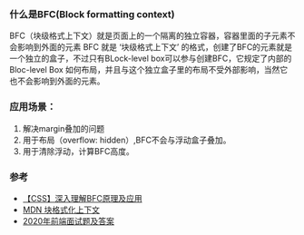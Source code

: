 ### 什么是BFC(Block formatting context)  
BFC（块级格式上下文）就是页面上的一个隔离的独立容器，容器里面的子元素不会影响到外面的元素
BFC 就是 ‘块级格式上下文’ 的格式，创建了BFC的元素就是一个独立的盒子，不过只有BLock-level box可以参与创建BFC，它规定了内部的Bloc-level Box 如何布局，并且与这个独立盒子里的布局不受外部影响，当然它也不会影响到外面的元素。 
### 应用场景： 
  1. 解决margin叠加的问题 
  2. 用于布局（overflow: hidden）,BFC不会与浮动盒子叠加。 
  3. 用于清除浮动，计算BFC高度。  

### 参考 
- [【CSS】深入理解BFC原理及应用](https://www.jianshu.com/p/acf76871d259)  
- [MDN 块格式化上下文](https://developer.mozilla.org/zh-CN/docs/Web/Guide/CSS/Block_formatting_context)  
- [2020年前端面试题及答案](https://blog.csdn.net/raleway/article/details/104268283)  